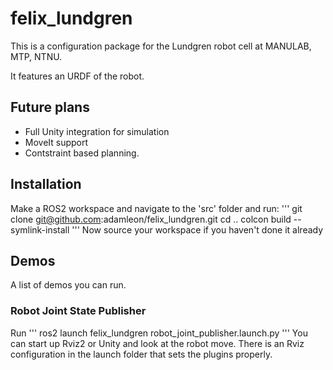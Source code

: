 # felix_lundgren
This is a configuration package for the Lundgren robot cell at MANULAB, MTP, NTNU.

It features an URDF of the robot.

## Future plans
- Full Unity integration for simulation
- MoveIt support
- Contstraint based planning.


## Installation
Make a ROS2 workspace and navigate to the 'src' folder and run:
''' 
git clone git@github.com:adamleon/felix_lundgren.git
cd ..
colcon build --symlink-install
'''
Now source your workspace if you haven't done it already

## Demos
A list of demos you can run.

### Robot Joint State Publisher
Run
'''
ros2 launch felix_lundgren robot_joint_publisher.launch.py
'''
You can start up Rviz2 or Unity and look at the robot move. There is an Rviz configuration in the launch folder that sets the plugins properly.
